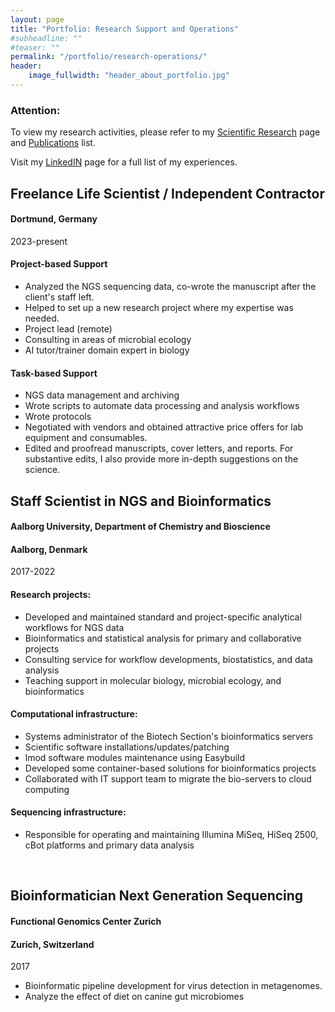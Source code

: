 ```yaml
---
layout: page
title: "Portfolio: Research Support and Operations"
#subheadline: ""
#teaser: ""
permalink: "/portfolio/research-operations/"
header:
    image_fullwidth: "header_about_portfolio.jpg"
---
```


### Attention:
To view my research activities, please refer to my <a href="../research/index.html">Scientific Research</a> page and <a href="../publications/index.html">Publications</a> list.

Visit my <a href="https://www.linkedin.com/in/erika-yashiro-834390162/">LinkedIN</a> page for a full list of my experiences.


## Freelance Life Scientist / Independent Contractor
#### Dortmund, Germany
2023-present

#### Project-based Support
* Analyzed the NGS sequencing data, co-wrote the manuscript after the client's staff left.
* Helped to set up a new research project where my expertise was needed.
* Project lead (remote)
* Consulting in areas of microbial ecology
* AI tutor/trainer domain expert in biology


#### Task-based Support
* NGS data management and archiving
* Wrote scripts to automate data processing and analysis workflows
* Wrote protocols
* Negotiated with vendors and obtained attractive price offers for lab equipment and consumables.
* Edited and proofread manuscripts, cover letters, and reports. For substantive edits, I also provide more in-depth suggestions on the science.



## Staff Scientist in NGS and Bioinformatics
#### Aalborg University, Department of Chemistry and Bioscience
#### Aalborg, Denmark
2017-2022

#### Research projects:

* Developed and maintained standard and project-specific analytical workflows for NGS data
* Bioinformatics and statistical analysis for primary and collaborative projects
* Consulting service for workflow developments, biostatistics, and data analysis
* Teaching support in molecular biology, microbial ecology, and bioinformatics

#### Computational infrastructure:

* Systems administrator of the Biotech Section's bioinformatics servers 
* Scientific software installations/updates/patching
* lmod software modules maintenance using Easybuild
* Developed some container-based solutions for bioinformatics projects
* Collaborated with IT support team to migrate the bio-servers to cloud computing

#### Sequencing infrastructure:

* Responsible for operating and maintaining Illumina MiSeq, HiSeq 2500, cBot platforms and primary data analysis

<br />

## Bioinformatician Next Generation Sequencing
#### Functional Genomics Center Zurich
#### Zurich, Switzerland
2017

* Bioinformatic pipeline development for virus detection in metagenomes.
* Analyze the effect of diet on canine gut microbiomes
